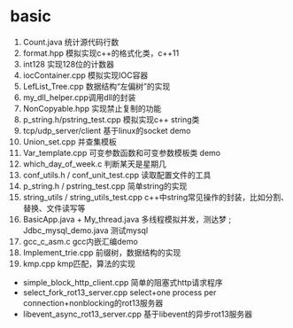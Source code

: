 basic
=====================
1. Count.java       统计源代码行数
2. format.hpp       模拟实现c++的格式化类，c++11
3. int128           实现128位的计数器
4. iocContainer.cpp 模拟实现IOC容器
5. LefList_Tree.cpp 数据结构“左偏树”的实现
6. my_dll_helper.cpp调用dll的封装
7. NonCopyable.hpp  实现禁止复制的功能
8. p_string.h/pstring_test.cpp  模拟实现c++ string类
9. tcp/udp_server/client 基于linux的socket demo
10. Union_set.cpp     并查集模板
11. Var_template.cpp 可变参数函数和可变参数模板类 demo
12. which_day_of_week.c 判断某天是星期几
13. conf_utils.h / conf_unit_test.cpp 读取配置文件的工具
14. p_string.h / pstring_test.cpp 简单string的实现
15. string_utils / string_utils_test.cpp c++中string常见操作的封装，比如分割、替换、文件读写等
16. BasicApp.java + My_thread.java 多线程模拟并发，测达梦 ; Jdbc_mysql_demo.java 测试mysql
17. gcc_c_asm.c     gcc内嵌汇编demo
18. Implement_trie.cpp 前缀树，数据结构的实现
19. kmp.cpp kmp匹配，算法的实现
* simple_block_http_client.cpp 简单的阻塞式http请求程序
* select_fork_rot13_server.cpp select+one process per connection+nonblocking的rot13服务器
* libevent_async_rot13_server.cpp 基于libevent的异步rot13服务器